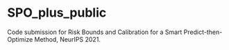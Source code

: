 # SPO_plus_public

Code submission for Risk Bounds and Calibration for a Smart Predict-then-Optimize Method, NeurIPS 2021. 
